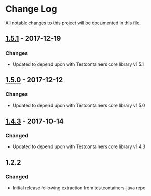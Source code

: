 # Change Log
All notable changes to this project will be documented in this file.

## [1.5.1] - 2017-12-19
### Changes
- Updated to depend upon with Testcontainers core library v1.5.1

## [1.5.0] - 2017-12-12
### Changes
- Updated to depend upon with Testcontainers core library v1.5.0

## [1.4.3] - 2017-10-14
### Changed
- Updated to depend upon with Testcontainers core library v1.4.3

## 1.2.2
### Changed
- Initial release following extraction from testcontainers-java repo

[1.5.1]: https://github.com/testcontainers/testcontainers-java-module-oracle-xe/releases/tag/1.5.1
[1.5.0]: https://github.com/testcontainers/testcontainers-java-module-oracle-xe/releases/tag/1.5.0
[1.4.3]: https://github.com/testcontainers/testcontainers-java-module-oracle-xe/releases/tag/1.4.3